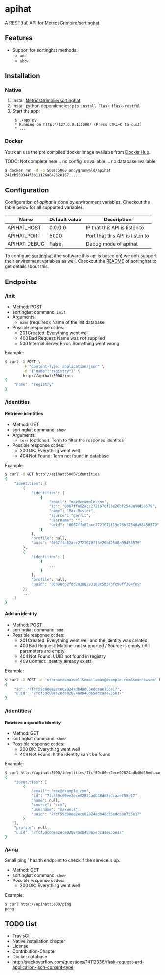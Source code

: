 # apihat

A REST(ful) API for [MetricsGrimoire/sortinghat](https://github.com/MetricsGrimoire/sortinghat).

## Features

* Support for sortinghat methods:
	* `add`
	* `show`

## Installation

### Native

1. Install [MetricsGrimoire/sortinghat](https://github.com/MetricsGrimoire/sortinghat)
2. Install python dependencies: `pip install Flask flask-restful`
3. Start the app:
   ```
	$ ./app.py
	* Running on http://127.0.0.1:5000/ (Press CTRL+C to quit)
	* ...
	```

### Docker

You can use the pre compiled docker image available from [Docker Hub](https://hub.docker.com/r/andygrunwald/apihat/).

TODO: Not complete here .. no config is available ... no database available

```sh
$ docker run -d -p 5000:5000 andygrunwald/apihat
241cb569344f3b11126a842620167......
```

## Configuration

Configuration of *apihat* is done by environment variables.
Checkout the table below for all supported variables.

| Name          | Default value | Description |
| ------------- |---------------| ------------|
| APIHAT_HOST   | 0.0.0.0       | IP that this API is listen to |
| APIHAT_PORT   | 5000          | Port that this API is listen to |
| APIHAT_DEBUG  | False         | Debug mode of apihat |

To configure [sortinghat](https://github.com/MetricsGrimoire/sortinghat) (the software this api is based on) we only support their environment variables as well.
Checkout the [README](https://github.com/MetricsGrimoire/sortinghat/blob/master/README.md) of sortinghat to get details about this.

## Endpoints

### /init

* Method: POST
* sortinghat command: `init`
* Arguments:
	* `name` (required): Name of the init database
* Possible response codes:
	* 201 Created: Everything went well
	* 400 Bad Request: Name was not supplied
	* 500 Internal Server Error: Something went wrong

Example:

```bash
$ curl -X POST \
		-H "Content-Type: application/json" \
		-d '{"name":"registry"}' \
		http://apihat:5000/init
{
    "name": "registry"
}
```

### /identities

#### Retrieve identities

* Method: GET
* sortinghat command: `show`
* Arguments:
	* `term` (optional): Term to filter the response identites
* Possible response codes:
	* 200 OK: Everything went well
	* 404 Not Found: Term not found in database

Example:

```bash
$ curl -X GET http://apihat:5000/identities
{
    "identities": [
        {
            "identities": [
                {
                    "email": "max@example.com",
                    "id": "0067ffa82acc2721670f13e26bf2548a98458579",
                    "name": "Max Muster",
                    "source": "gerrit",
                    "username": "",
                    "uuid": "0067ffa82acc2721670f13e26bf2548a98458579"
                }
            ],
            "profile": null,
            "uuid": "0067ffa82acc2721670f13e26bf2548a98458579"
        },
        {
            "identities": [
                {
                    ...
                }
            ],
            "profile": null,
            "uuid": "01b98cd2fdd2a2802e3168c5b54bfc50ff384fe5"
        },
        ...
    ]
}
```

#### Add an identity

* Method: POST
* sortinghat command: `add`
* Possible response codes:
	* 201 Created: Everything went well and the identity was created
	* 400 Bad Request: Matcher not supported / Source is empty / All parameters are empty
	* 404 Not Found: UUID not found in registry
	* 409 Conflict: Identity already exists

Example:

```bash
$ curl -X POST -d 'username=maxwell&email=max@example.com&source=scm' http://apihat:5000/identities
{
    "id": "7fcf59c00ee2ece02824adb48d65edcaae755e17",
    "uuid": "7fcf59c00ee2ece02824adb48d65edcaae755e17"
}
```

### /identities/<uuid>

#### Retrieve a specific identity

* Method: GET
* sortinghat command: `show`
* Possible response codes:
	* 200 OK: Everything went well
	* 404 Not Found: If the identity can`t be found

Example:

```bash
$ curl http://apihat:5000/identities/7fcf59c00ee2ece02824adb48d65edcaae755e17
{
    "identities": [
        {
            "email": "max@example.com",
            "id": "7fcf59c00ee2ece02824adb48d65edcaae755e17",
            "name": null,
            "source": "scm",
            "username": "maxwell",
            "uuid": "7fcf59c00ee2ece02824adb48d65edcaae755e17"
        }
    ],
    "profile": null,
    "uuid": "7fcf59c00ee2ece02824adb48d65edcaae755e17"
}
```

### /ping

Small ping / health endpoint to check if the service is up.

* Method: GET
* sortinghat command: `show`
* Possible response codes:
	* 200 OK: Everything went well

Example:

```bash
$ curl http://apihat:5000/ping
pong
```

## TODO List

* TravisCI
* Native installation chapter
* License
* Contribution-Chapter
* Docker database
* http://stackoverflow.com/questions/14112336/flask-request-and-application-json-content-type